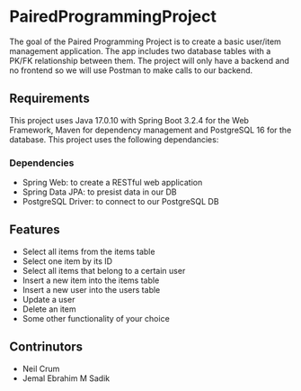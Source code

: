 # PairedProgrammingProject

The goal of the Paired Programming Project is to create a basic user/item management application. The app includes two database tables with a PK/FK relationship between them. The project will only have a backend and no frontend so we will use Postman to make calls to our backend.

## Requirements

This project uses Java 17.0.10 with Spring Boot 3.2.4 for the Web Framework, Maven for dependency management and PostgreSQL 16 for the database. This project uses the following dependancies:

### Dependencies

- Spring Web: to create a RESTful web application
- Spring Data JPA: to presist data in our DB
- PostgreSQL Driver: to connect to our PostgreSQL DB

## Features

- Select all items from the items table 
- Select one item by its ID  
- Select all items that belong to a certain user 
- Insert a new item into the items table
- Insert a new user into the users table 
- Update a user 
- Delete an item 
- Some other functionality of your choice

## Contrinutors

- Neil Crum
- Jemal Ebrahim M Sadik
